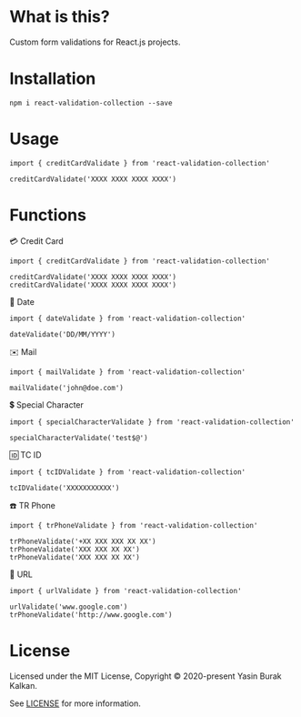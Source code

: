 # What is this?

Custom form validations for React.js projects.

# Installation

`npm i react-validation-collection --save`

# Usage

```
import { creditCardValidate } from 'react-validation-collection'

creditCardValidate('XXXX XXXX XXXX XXXX')
```

# Functions

<p>💳 Credit Card</p>

```
import { creditCardValidate } from 'react-validation-collection'

creditCardValidate('XXXX XXXX XXXX XXXX')
creditCardValidate('XXXX XXXX XXXX XXXX')
```

<p>📅 Date</p>


```
import { dateValidate } from 'react-validation-collection'

dateValidate('DD/MM/YYYY')
```


<p>✉️ Mail</p>


```
import { mailValidate } from 'react-validation-collection'

mailValidate('john@doe.com')
```


<p>💲 Special Character</p>


```
import { specialCharacterValidate } from 'react-validation-collection'

specialCharacterValidate('test$@')
```


<p>🆔 TC ID</p>


```
import { tcIDValidate } from 'react-validation-collection'

tcIDValidate('XXXXXXXXXXX')
```

<p>☎️ TR Phone</p>


```
import { trPhoneValidate } from 'react-validation-collection'

trPhoneValidate('+XX XXX XXX XX XX')
trPhoneValidate('XXX XXX XX XX')
trPhoneValidate('XXX XXX XX XX')
```

<p>🔗 URL</p>


```
import { urlValidate } from 'react-validation-collection'

urlValidate('www.google.com')
trPhoneValidate('http://www.google.com')
```

# License

<p>Licensed under the MIT License, Copyright © 2020-present Yasin Burak Kalkan.</p>
<p>See <a href="https://github.com/yasgo/react-validation-collection/blob/main/LICENSE" target="_blank">LICENSE</a> for more information.</p>
